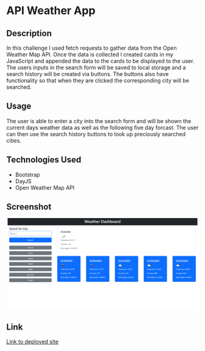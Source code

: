 # API Weather App

## Description

In this challenge I used fetch requests to gather data from the Open Weather Map API. Once the data is collected I created cards in my JavaScript and appended the data to the cards to be displayed to the user. The users inputs in the search form will be saved to local storage and a search history will be created via buttons. The buttons also have functionality so that when they are clicked the corresponding city will be searched.

## Usage

The user is able to enter a city into the search form and will be shown the current days weather data as well as the following five day forcast. The user can then use the search history buttons to look up preciously searched cities.

## Technologies Used

 - Bootstrap
 - DayJS
 - Open Weather Map API

## Screenshot
![Screenshot of Weather Dashboard Webpage](./screenshots/api-weather-dashboard.png)

## Link
[Link to deployed site](https://zacharydotpy.github.io/api-weather-app/)